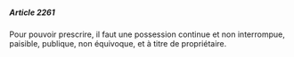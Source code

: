 ##### Article 2261

Pour pouvoir prescrire, il faut une possession continue et non interrompue, paisible, publique, non équivoque, et à titre de propriétaire.

